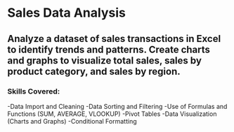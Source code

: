 # Sales Data Analysis

## Analyze a dataset of sales transactions in Excel to identify trends and patterns. Create charts and graphs to visualize total sales, sales by product category, and sales by region.

### Skills Covered: 
-Data Import and Cleaning
-Data Sorting and Filtering
-Use of Formulas and Functions (SUM, AVERAGE, VLOOKUP)
-Pivot Tables
-Data Visualization (Charts and Graphs)
-Conditional Formatting


